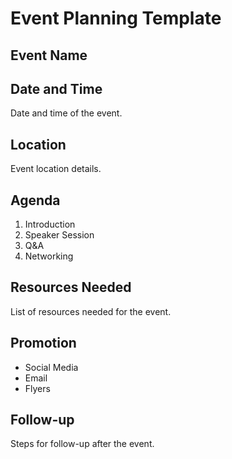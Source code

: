 # Event Planning Template

## Event Name

## Date and Time

Date and time of the event.

## Location

Event location details.

## Agenda

1. Introduction
2. Speaker Session
3. Q&A
4. Networking

## Resources Needed

List of resources needed for the event.

## Promotion

- Social Media
- Email
- Flyers

## Follow-up

Steps for follow-up after the event.
